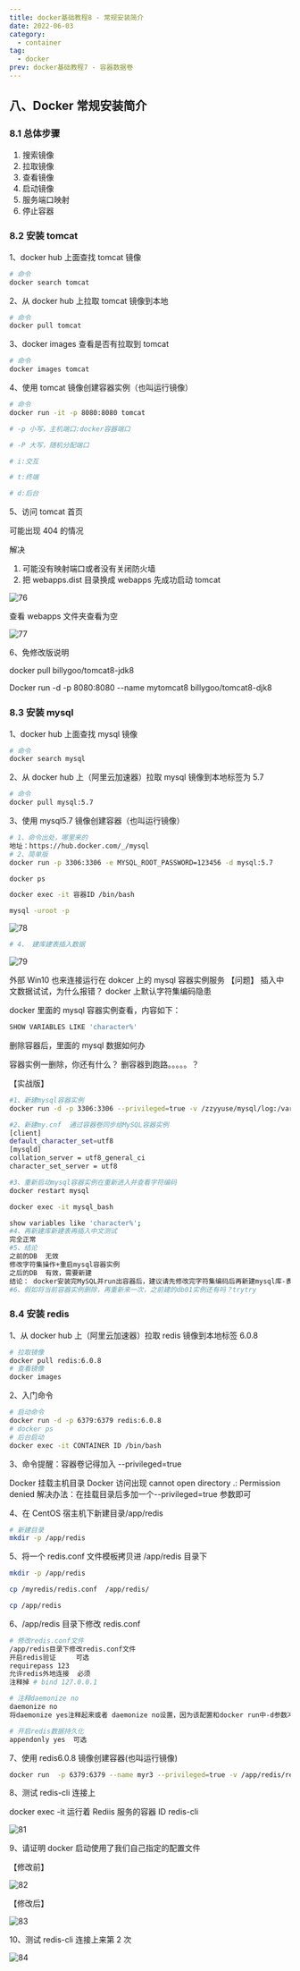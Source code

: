 ```yaml
---
title: docker基础教程8 - 常规安装简介
date: 2022-06-03
category:
  - container
tag:
  - docker
prev: docker基础教程7 - 容器数据卷
---
```


## 八、Docker 常规安装简介

### 8.1 总体步骤

1. 搜索镜像
2. 拉取镜像
3. 查看镜像
4. 启动镜像
5. 服务端口映射
6. 停止容器

### 8.2 安装 tomcat

1、docker hub 上面查找 tomcat 镜像

```bash
# 命令
docker search tomcat
```

2、从 docker hub 上拉取 tomcat 镜像到本地

```bash
# 命令
docker pull tomcat
```

3、docker images 查看是否有拉取到 tomcat

```bash
# 命令
docker images tomcat
```

4、使用 tomcat 镜像创建容器实例（也叫运行镜像）

```bash
# 命令
docker run -it -p 8080:8080 tomcat

# -p 小写，主机端口:docker容器端口

# -P 大写，随机分配端口

# i:交互

# t:终端

# d:后台
```

5、访问 tomcat 首页

可能出现 404 的情况

解决

1. 可能没有映射端口或者没有关闭防火墙
2. 把 webapps.dist 目录换成 webapps
   先成功启动 tomcat

![76](./images/76.png)

查看 webapps 文件夹查看为空

![77](./images/77.png)

6、免修改版说明

docker pull billygoo/tomcat8-jdk8

Docker run -d -p 8080:8080 --name mytomcat8 billygoo/tomcat8-djk8

### 8.3 安装 mysql

1、docker hub 上面查找 mysql 镜像

```bash
# 命令
docker search mysql
```

2、从 docker hub 上（阿里云加速器）拉取 mysql 镜像到本地标签为 5.7

```bash
# 命令
docker pull mysql:5.7
```

3、使用 mysql5.7 镜像创建容器（也叫运行镜像）

```bash
# 1、命令出处，哪里来的
地址：https://hub.docker.com/_/mysql
# 2、简单版
docker run -p 3306:3306 -e MYSQL_ROOT_PASSWORD=123456 -d mysql:5.7

docker ps

docker exec -it 容器ID /bin/bash

mysql -uroot -p
```

![78](./images/78.png)

```bash
# 4、 建库建表插入数据
```

![79](./images/79.png)

外部 Win10 也来连接运行在 dokcer 上的 mysql 容器实例服务
【问题】
插入中文数据试试，为什么报错？ docker 上默认字符集编码隐患

docker 里面的 mysql 容器实例查看，内容如下：

```bash
SHOW VARIABLES LIKE 'character%'
```

删除容器后，里面的 mysql 数据如何办

容器实例一删除，你还有什么？
删容器到跑路。。。。。？

【实战版】

```bash
#1、新建mysql容器实例
docker run -d -p 3306:3306 --privileged=true -v /zzyyuse/mysql/log:/var/log/mysql -v /zzyyuse/mysql/data:/var/lib/mysql -v /zzyyuse/mysql/conf:/etc/mysql/conf.d -e MYSQL_ROOT_PASSWORD=123456  --name mysql mysql:5.7

#2、新建my.cnf  通过容器卷同步给MySQL容器实例
[client]
default_character_set=utf8
[mysqld]
collation_server = utf8_general_ci
character_set_server = utf8

#3、重新启动mysql容器实例在重新进入并查看字符编码
docker restart mysql

docker exec -it mysql_bash

show variables like 'character%';
#4、再新建库新建表再插入中文测试
完全正常
#5、结论
之前的DB  无效
修改字符集操作+重启mysql容器实例
之后的DB  有效，需要新建
结论： docker安装完MySQL并run出容器后，建议请先修改完字符集编码后再新建mysql库-表-插数据
#6、假如将当前容器实例删除，再重新来一次，之前建的db01实例还有吗？trytry
```

### 8.4 安装 redis

1、从 docker hub 上（阿里云加速器）拉取 redis 镜像到本地标签 6.0.8

```bash
# 拉取镜像
docker pull redis:6.0.8
# 查看镜像
docker images
```

2、入门命令

```bash
# 启动命令
docker run -d -p 6379:6379 redis:6.0.8
# docker ps
# 后台启动
docker exec -it CONTAINER ID /bin/bash
```

3、命令提醒：容器卷记得加入 --privileged=true

Docker 挂载主机目录 Docker 访问出现 cannot open directory .: Permission denied
解决办法：在挂载目录后多加一个--privileged=true 参数即可

4、在 CentOS 宿主机下新建目录/app/redis

```bash
# 新建目录
mkdir -p /app/redis
```

5、将一个 redis.conf 文件模板拷贝进 /app/redis 目录下

```bash
mkdir -p /app/redis

cp /myredis/redis.conf  /app/redis/

cp /app/redis
```

6、/app/redis 目录下修改 redis.conf

```bash
# 修改redis.conf文件
/app/redis目录下修改redis.conf文件
开启redis验证     可选
requirepass 123
允许redis外地连接  必须
注释掉 # bind 127.0.0.1

# 注释daemonize no
daemonize no
将daemonize yes注释起来或者 daemonize no设置，因为该配置和docker run中-d参数冲突，会导致容器一直启动失败

# 开启redis数据持久化
appendonly yes  可选
```

7、使用 redis6.0.8 镜像创建容器(也叫运行镜像)

```bash
docker run  -p 6379:6379 --name myr3 --privileged=true -v /app/redis/redis.conf:/etc/redis/redis.conf -v /app/redis/data:/data -d redis:6.0.8 redis-server /etc/redis/redis.conf
```

8、测试 redis-cli 连接上

docker exec -it 运行着 Rediis 服务的容器 ID redis-cli

![81](./images/81.png)

9、请证明 docker 启动使用了我们自己指定的配置文件

【修改前】

![82](./images/82.png)

【修改后】

![83](./images/83.png)

10、测试 redis-cli 连接上来第 2 次

![84](./images/84.png)
